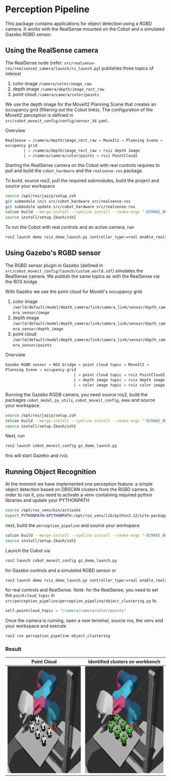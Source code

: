 # Perception Pipeline

This package contains applications for object detection using a RGBD camera. It works with the RealSense mounted on the Cobot and a simulated Gazebo RGBD sensor.


## Using the RealSense camera

The RealSense node (refer: `src/realsense-ros/realsense2_camera/launch/rs_launch.py`) publishes three topics of interest

1. color image `/camera/color/image_raw`
2. depth image `/camera/depth/image_rect_raw`
3. point cloud `/camera/camera/color/points`


We use the depth image for the MoveIt2 Planning Scene that creates an occupancy grid (filtering out the Cobot links). The configuration of the MoveIt2 perception is defined in `src/cobot_moveit_config/config/sensor_3d.yaml`.

Overview

```text
RealSense → /camera/depth/image_rect_raw → MoveIt2 → Planning Scene → occupancy grid
        | → /camera/depth/image_rect_raw → rviz depth image
        | → /camera/camera/color/points → rviz PointCloud2

```

Starting the RealSense camera on the Cobot with real controls requires to pull and build the `cobot_hardware` and the `realsense-ros` package. 

To build, source ros2, pull the required submodules, build the project and source your workspace

```bash
source /opt/ros/jazzy/setup.zsh
git submodule init src/cobot_hardware src/realsense-ros
git submodule update src/cobot_hardware src/realsense-ros
colcon build --merge-install --symlink-install --cmake-args "-DCMAKE_BUILD_TYPE=Release"
source install/setup.{bash/zsh}
```

To run the Cobot with real controls and an active camera, run
```bash
ros2 launch demo rviz_demo_launch.py controller_type:=real enable_realsense_camera:=true
```

## Using Gazebo's RGBD sensor

The RGBD sensor plugin in Gazebo (defined in `src/cobot_moveit_config/launch/custom_world.sdf`) simulates the RealSense camera. We publish the same topics as with the RealSense via the ROS bridge. 

With Gazebo we use the point cloud for MoveIt's occupancy grid.

1. color image `/world/default/model/depth_camera/link/camera_link/sensor/depth_camera_sensor/image`
2. depth image `/world/default/model/depth_camera/link/camera_link/sensor/depth_camera_sensor/depth_image`
3. point cloud `/world/default/model/depth_camera/link/camera_link/sensor/depth_camera_sensor/points`



Overview
```text
Gazebo RGBD sensor → ROS bridge → point cloud topic → MoveIt2 → Planning Scene → occupancy grid
                              | → point cloud topic → rviz PointCloud2
                              | → depth image topic → rviz depth image
                              | → color image topic → rviz color image

```

Running the Gazebo RGDB camera, you need source ros2, build the packages `cobot_model`, `py_utils`, `cobot_moveit_config`, `demo` and source your workspace.

```bash
source /opt/ros/jazzy/setup.zsh
colcon build --merge-install --symlink-install --cmake-args "-DCMAKE_BUILD_TYPE=Release" --packages-select cobot_model py_utils cobot_moveit_config demo
source install/setup.{bash/zsh}
```

Next, run
```bash
ros2 launch cobot_moveit_config gz_demo_launch.py
```

this will start Gazebo and rviz.


## Running Object Recognition

At the moment we have implemented one perception feature: a simple object detection based on DBSCAN clusters from the RGBD camera. In order to run it, you need to activate a venv containing required python libraries and update your PYTHONPATH

```bash
source /opt/ros_venv/bin/activate 
export PYTHONPATH=$PYTHONPATH:/opt/ros_venv/lib/python3.12/site-packages
```

next, build the `perception_pipeline` and source your workspace

```bash
colcon build --merge-install --symlink-install --cmake-args "-DCMAKE_BUILD_TYPE=Release" --packages-select perception_pipeline
source install/setup.{bash/zsh}
```

Launch the Cobot via

```bash
ros2 launch cobot_moveit_config gz_demo_launch.py
```
for Gazebo controls and a simulated RGBD sensor or

```bash
ros2 launch demo rviz_demo_launch.py controller_type:=real enable_realsense_camera:=true
```
for real controls and RealSense. Note: for the RealSense, you need to set the `pointcloud_topic` in `src/perception_pipeline/perception_pipeline/object_clustering.py` to
```python
self.pointcloud_topic = "/camera/camera/color/points"
```


Once the camera is running, open a new terminal, source ros, the venv and your workspace and execute

```bash
ros2 run perception_pipeline object_clustering
```

### Result

| Point Cloud | Identified clusters on workbench |
|:--:|:--:|
| <img width="388" height="335" alt="Gazebo point cloud with objects on workbench" src="img/gazebo_point_cloud_footballs.png" /> | <img width="388" height="335" alt="Gazebo point cloud clusters" src="img/gazebo_point_cloud_clusters.png" /> |
